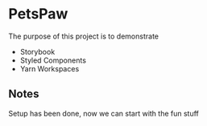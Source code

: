 # PetsPaw

The purpose of this project is to demonstrate

- Storybook
- Styled Components
- Yarn Workspaces

## Notes

Setup has been done, now we can start with the fun stuff
